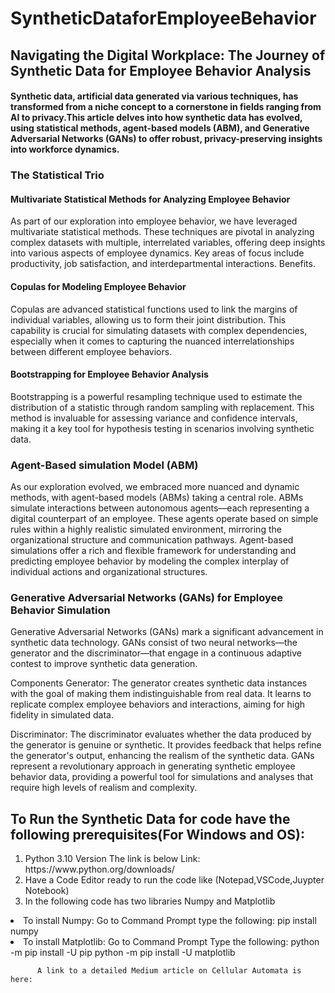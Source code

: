 # SyntheticDataforEmployeeBehavior
<h2>Navigating the Digital Workplace: The Journey of Synthetic Data for Employee Behavior Analysis</h2>

<h4>
Synthetic data, artificial data generated via various techniques, has transformed from a niche concept to a cornerstone in fields ranging from AI to privacy.This article delves into how synthetic data has evolved, using statistical methods, agent-based models (ABM), and Generative Adversarial Networks (GANs) to offer robust, privacy-preserving insights into workforce dynamics.
</h4>
<h3> The Statistical Trio </h3>
<h4> Multivariate Statistical Methods for Analyzing Employee Behavior </h4>
<p> As part of our exploration into employee behavior, we have leveraged multivariate statistical methods. These techniques are pivotal in analyzing complex datasets with multiple, interrelated variables, offering deep insights into various aspects of employee dynamics. Key areas of focus include productivity, job satisfaction, and interdepartmental interactions.
Benefits.

</p>

<h4> Copulas for Modeling Employee Behavior </h4>
<p> Copulas are advanced statistical functions used to link the margins of individual variables, allowing us to form their joint distribution. This capability is crucial for simulating datasets with complex dependencies, especially when it comes to capturing the nuanced interrelationships between different employee behaviors.

</p>

<h4> Bootstrapping for Employee Behavior Analysis </h4>
<p> Bootstrapping is a powerful resampling technique used to estimate the distribution of a statistic through random sampling with replacement. This method is invaluable for assessing variance and confidence intervals, making it a key tool for hypothesis testing in scenarios involving synthetic data.
</p>
<h3> Agent-Based simulation Model (ABM) </h3>
<p>  As our exploration evolved, we embraced more nuanced and dynamic methods, with agent-based models (ABMs) taking a central role. ABMs simulate interactions between autonomous agents—each representing a digital counterpart of an employee. These agents operate based on simple rules within a highly realistic simulated environment, mirroring the organizational structure and communication pathways.
Agent-based simulations offer a rich and flexible framework for understanding and predicting employee behavior by modeling the complex interplay of individual actions and organizational structures.
</p>
<H3>Generative Adversarial Networks (GANs) for Employee Behavior Simulation</H3>
<P>
  Generative Adversarial Networks (GANs) mark a significant advancement in synthetic data technology. GANs consist of two neural networks—the generator and the discriminator—that engage in a continuous adaptive contest to improve synthetic data generation.

Components
Generator: The generator creates synthetic data instances with the goal of making them indistinguishable from real data. It learns to replicate complex employee behaviors and interactions, aiming for high fidelity in simulated data.

Discriminator: The discriminator evaluates whether the data produced by the generator is genuine or synthetic. It provides feedback that helps refine the generator's output, enhancing the realism of the synthetic data.
GANs represent a revolutionary approach in generating synthetic employee behavior data, providing a powerful tool for simulations and analyses that require high levels of realism and complexity.
</P>
<h2>To Run the Synthetic Data for code have the following prerequisites(For Windows and OS):</h2>
<ol>
<li> Python 3.10 Version The link is below
    Link: https://www.python.org/downloads/ </li>
<li> Have a Code Editor ready to run the code like (Notepad,VSCode,Juypter Notebook)</li>
<li> In the following code has two libraries  Numpy and Matplotlib </li>
    </ol>
    <li> To install Numpy:
        Go to Command Prompt
   type the following: pip install numpy </li>
   <li> To install Matplotlib:
     Go to Command Prompt 
        Type the following:
           python -m pip install -U pip
          python -m pip install -U matplotlib </li>

          A link to a detailed Medium article on Cellular Automata is here: 
